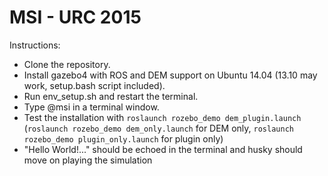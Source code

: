 MSI - URC 2015
==============
Instructions:
* Clone the repository.
* Install gazebo4 with ROS and DEM support on Ubuntu 14.04 (13.10 may work, setup.bash script included).
* Run env_setup.sh and restart the terminal.
* Type @msi in a terminal window.
* Test the installation with `roslaunch rozebo_demo dem_plugin.launch` (`roslaunch rozebo_demo dem_only.launch` for DEM only, `roslaunch rozebo_demo plugin_only.launch` for plugin only)
* "Hello World!..." should be echoed in the terminal and husky should move on playing the simulation
